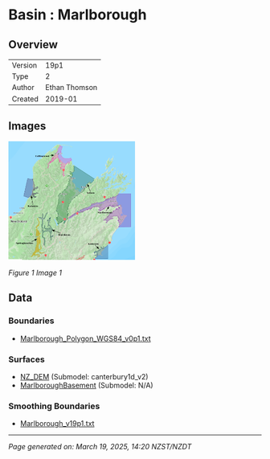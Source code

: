 # Basin : Marlborough

## Overview
|         |                     |
|---------|---------------------|
| Version | 19p1           |
| Type    | 2        |
| Author  | Ethan Thomson            |
| Created | 2019-01           |


## Images
<a href="../images/basins/SI_north.png"><img src="../images/basins/SI_north.png" width="50%"></a>

*Figure 1 Image 1*


## Data
### Boundaries
- [Marlborough_Polygon_WGS84_v0p1.txt](https://github.com/ucgmsim/Velocity-Model/tree/main/Data/SI_BASINS/Marlborough_Polygon_WGS84_v0p1.txt)

### Surfaces
- [NZ_DEM](https://github.com/ucgmsim/Velocity-Model/tree/main/Data/DEM/NZ_DEM_HD.in) (Submodel: canterbury1d_v2)
- [MarlboroughBasement](https://github.com/ucgmsim/Velocity-Model/tree/main/Data/SI_BASINS/Marlborough_Basement_WGS84_v0p1.in) (Submodel: N/A)

### Smoothing Boundaries
- [Marlborough_v19p1.txt](https://github.com/ucgmsim/Velocity-Model/tree/main/Data/Boundaries/Smoothing/Marlborough_v19p1.txt)

---
*Page generated on: March 19, 2025, 14:20 NZST/NZDT*
